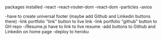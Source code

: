 packages installed
-react
-react-router-dom
-react-dom
-particles
-axios

-have to create universal footer (maybe add Github and Linkedin buttons there)
-link portfolio "link" button to live link
-link portfolio "github" button to GH repo
-/Resume.js have to link to live resume
-add buttons to Github and Linkedin on home page
-deploy to heroku


